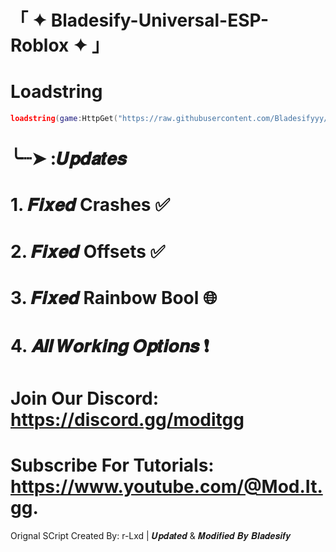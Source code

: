 # 「 ✦ Bladesify-Universal-ESP-Roblox ✦ 」
# Loadstring
```lua
loadstring(game:HttpGet("https://raw.githubusercontent.com/Bladesifyyy/Bladesify-Universal-ESP-Roblox/Updates/Lua.Script", true))() 
```
# ╰┈➤   :𝑼𝒑𝒅𝒂𝒕𝒆𝒔
# 1. 𝑭𝒊𝒙𝒆𝒅 Crashes ✅
# 2. 𝑭𝒊𝒙𝒆𝒅 Offsets ✅
# 3. 𝑭𝒊𝒙𝒆𝒅 Rainbow Bool 🌐
# 4. 𝑨𝒍𝒍 𝑾𝒐𝒓𝒌𝒊𝒏𝒈 𝑶𝒑𝒕𝒊𝒐𝒏𝒔 ❗

# Join Our Discord: https://discord.gg/moditgg
# Subscribe For Tutorials: https://www.youtube.com/@Mod.It.gg.

Orignal SCript Created By: r-Lxd | 𝑼𝒑𝒅𝒂𝒕𝒆𝒅 & 𝑴𝒐𝒅𝒊𝒇𝒊𝒆𝒅 𝑩𝒚 𝑩𝒍𝒂𝒅𝒆𝒔𝒊𝒇𝒚
